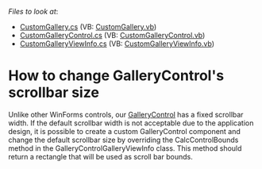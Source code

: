 <!-- default file list -->
*Files to look at*:

* [CustomGallery.cs](./CS/DxSample/Gallery/CustomGallery.cs) (VB: [CustomGallery.vb](./VB/DxSample/Gallery/CustomGallery.vb))
* [CustomGalleryControl.cs](./CS/DxSample/Gallery/CustomGalleryControl.cs) (VB: [CustomGalleryControl.vb](./VB/DxSample/Gallery/CustomGalleryControl.vb))
* [CustomGalleryViewInfo.cs](./CS/DxSample/Gallery/CustomGalleryViewInfo.cs) (VB: [CustomGalleryViewInfo.vb](./VB/DxSample/Gallery/CustomGalleryViewInfo.vb))
<!-- default file list end -->
# How to change GalleryControl's scrollbar size


<p>Unlike other WinForms controls, our <a href="http://documentation.devexpress.com/#WindowsForms/clsDevExpressXtraBarsRibbonGalleryControltopic"><u>GalleryControl</u></a> has a fixed scrollbar width. If the default scrollbar width is not acceptable due to the application design, it is possible to create a custom GalleryControl component and change the default scrollbar size by overriding the CalcControlBounds method in the GalleryControlGalleryViewInfo class. This method should return a rectangle that will be used as scroll bar bounds.</p>

<br/>


